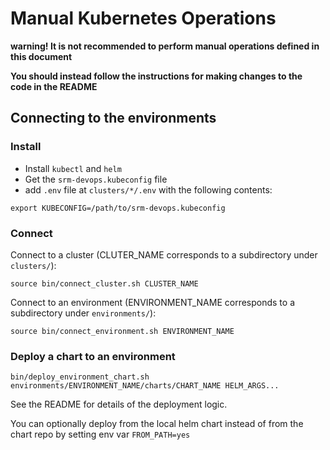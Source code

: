 # Manual Kubernetes Operations

**warning! It is not recommended to perform manual operations defined in this document**

**You should instead follow the instructions for making changes to the code in the README**

## Connecting to the environments

### Install

* Install `kubectl` and `helm`
* Get the `srm-devops.kubeconfig` file
* add `.env` file at `clusters/*/.env` with the following contents:
```
export KUBECONFIG=/path/to/srm-devops.kubeconfig
```

### Connect

Connect to a cluster (CLUTER_NAME corresponds to a subdirectory under `clusters/`):

```
source bin/connect_cluster.sh CLUSTER_NAME
```

Connect to an environment (ENVIRONMENT_NAME corresponds to a subdirectory under `environments/`):

```
source bin/connect_environment.sh ENVIRONMENT_NAME
```

### Deploy a chart to an environment

```
bin/deploy_environment_chart.sh environments/ENVIRONMENT_NAME/charts/CHART_NAME HELM_ARGS...
```

See the README for details of the deployment logic.

You can optionally deploy from the local helm chart instead of from the chart repo by setting env var `FROM_PATH=yes`
